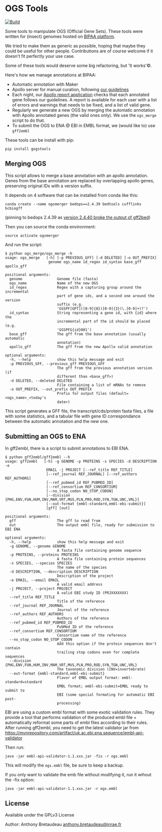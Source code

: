 # OGS Tools

[![Build](https://travis-ci.org/abretaud/ogs-tools.svg?branch=master)](https://travis-ci.org/abretaud/ogs-tools)

Some tools to manipulate OGS (Official Gene Sets).
These tools were written for (insect) genomes hosted on [BIPAA platform](https://bipaa.genouest.org).

We tried to make them as generic as possible, hoping that maybe they could be useful for other people. Contributions are of course welcome if it doesn't fit perfectly your use case.

Some of these tools would deserve some big refactoring, but 'It works'©.

Here's how we manage annotations at BIPAA:

- Automatic annotation with Maker
- Apollo server for manual curation, following [our guidelines](https://bipaa.genouest.org/is/how-to-annotate-a-genome/)
- Each night, our [Apollo report application](https://bipaa.genouest.org/is/how-to-annotate-a-genome/) checks that each annotated gene follows our guidelines. A report is available for each user with a list of errors and warnings that needs to be fixed, and a list of valid gene.
- Regularly we generate a new OGS by merging the automatic annotation with Apollo annotated genes (the valid ones only). We use the `ogs_merge` script to do that.
- To submit the OGS to ENA @ EBI in EMBL format, we (would like to) use `gff2embl`

These tools can be install with pip:

```
pip install gogstools
```

## Merging OGS

This script allows to merge a base annotation with an apollo annotation.
Genes from the base annotation are replaced by overlapping apollo genes, preserving original IDs with a version suffix.

It depends on 4 software that can be installed from conda like this:

```
conda create --name ogsmerger bedops==2.4.39 bedtools cufflinks bcbiogff
```

(pinning to bedops 2.4.39 as [version 2.4.40 broke the output of gff2bed](https://github.com/bedops/bedops/issues/244))

Then you can source the conda environment:

```
source activate ogsmerger
```

And run the script:

```
$ python ogs_merge/ogs_merge -h
usage: ogs_merge   [-h] [-p PREVIOUS_GFF] [-d DELETED] [-o OUT_PREFIX]
                    genome ogs_name id_regex id_syntax base_gff apollo_gff

positional arguments:
  genome                Genome file (fasta)
  ogs_name              Name of the new OGS
  id_regex              Regex with a capturing group around the incremental
                        part of gene ids, and a second one around the version
                        suffix (e.g.
                        'GSSPF[GPT]([0-9]{8})[0-9]{3}(\.[0-9]+)?')
  id_syntax             String representing a gene id, with {id} where the
                        incremental part of the id should be placed (e.g.
                        'GSSPFG{id}001')
  base_gff              The gff from the base annotation (usually automatic
                        annotation)
  apollo_gff            The gff from the new Apollo valid annotation

optional arguments:
  -h, --help            show this help message and exit
  -p PREVIOUS_GFF, --previous_gff PREVIOUS_GFF
                        The gff from the previous annotation version (if
                        different than <base_gff>)
  -d DELETED, --deleted DELETED
                        File containing a list of mRNAs to remove
  -o OUT_PREFIX, --out_prefix OUT_PREFIX
                        Prefix for output files (default=<ogs_name>_<today's
                        date>)
```

This script generates a GFF file, the transcript/cds/protein fasta files, a file with some statistics, and a tabular file with gene ID correspondance between the automatic annotation and the new one.

## Submitting an OGS to ENA

In gff2embl, there is a script to submit annotations to EBI ENA.

```
$ python gff2embl/gff2embl --h
usage: gff2embl   [-h] -g GENOME -p PROTEINS -s SPECIES -d DESCRIPTION -e
                   EMAIL -j PROJECT [--ref_title REF_TITLE]
                   [--ref_journal REF_JOURNAL] [--ref_authors REF_AUTHORS]
                   [--ref_pubmed_id REF_PUBMED_ID]
                   [--ref_consortium REF_CONSORTIUM]
                   [--no_stop_codon NO_STOP_CODON]
                   [--division {PHG,ENV,FUN,HUM,INV,MAM,VRT,MUS,PLN,PRO,ROD,SYN,TGN,UNC,VRL}]
                   [--out-format {embl-standard,embl-ebi-submit}]
                   [gff] [out]

positional arguments:
  gff                   The gff to read from
  out                   The output embl file, ready for submission to EBI ENA

optional arguments:
  -h, --help            show this help message and exit
  -g GENOME, --genome GENOME
                        A fasta file containing genome sequence
  -p PROTEINS, --proteins PROTEINS
                        A fasta file containing protein sequences
  -s SPECIES, --species SPECIES
                        The name of the species
  -d DESCRIPTION, --description DESCRIPTION
                        Description of the project
  -e EMAIL, --email EMAIL
                        A valid email address
  -j PROJECT, --project PROJECT
                        A valid EBI study ID (PRJXXXXXXX)
  --ref_title REF_TITLE
                        Title of the reference
  --ref_journal REF_JOURNAL
                        Journal of the reference
  --ref_authors REF_AUTHORS
                        Authors of the reference
  --ref_pubmed_id REF_PUBMED_ID
                        PubMed ID of the reference
  --ref_consortium REF_CONSORTIUM
                        Consortium name of the reference
  --no_stop_codon NO_STOP_CODON
                        Add this option if the protein sequences don't contain
                        trailing stop codons even for complete sequences
  --division {PHG,ENV,FUN,HUM,INV,MAM,VRT,MUS,PLN,PRO,ROD,SYN,TGN,UNC,VRL}
                        The taxonomic division (INV=invertebrate)
  --out-format {embl-standard,embl-ebi-submit}
                        Flavor of EMBL output format: embl-standard=standard
                        EMBL format; embl-ebi-submit=EMBL ready to submit to
                        EBI (some special formating for automatic EBI post-
                        processing)
```

EBI are using a custom embl format with some exotic validation rules.
They provide a tool that performs validation of the produced embl file + automatically reformat some parts of embl files according to their rules.
After running gff2embl, you need to get the latest validator jar from https://mvnrepository.com/artifact/uk.ac.ebi.ena.sequence/embl-api-validator

Then run:

```
java -jar embl-api-validator-1.1.xxx.jar -fix -r ogs.embl
```

This will modify the `ogs.embl` file, be sure to keep a backup.

If you only want to validate the emb file without modifying it, run it wihout the -fix option:

```
java -jar embl-api-validator-1.1.xxx.jar -r ogs.embl
```

## License

Available under the GPLv3 License

Author: Anthony Bretaudeau <anthony.bretaudeau@inrae.fr>
